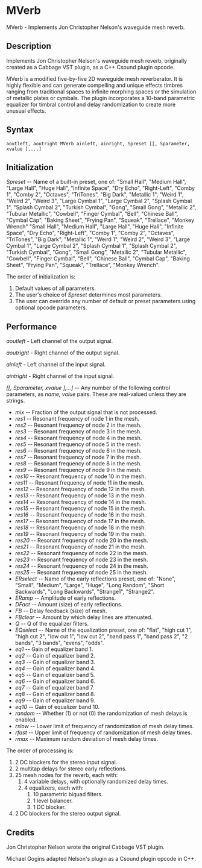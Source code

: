 # MVerb

MVerb - Implements Jon Christopher Nelson's waveguide mesh reverb.
 
## Description

Implements Jon Christopher Nelson's waveguide mesh reverb, originally created 
as a Cabbage VST plugin, as a C++ Csound plugin opcode.

MVerb is a modified five-by-five 2D waveguide mesh reverberator. It is highly 
flexible and can generate compelling and unique effects timbres ranging from 
traditional spaces to infinite morphing spaces or the simulation of metallic 
plates or cymbals. The plugin incorporates a 10-band parametric equalizer for 
timbral control and delay randomization to create more unusual effects.

## Syntax
```
aoutleft, aoutright MVerb ainleft, ainright, Spreset [[, Sparameter, xvalue ],...]
```
## Initialization

*Spreset* -- Name of a built-in preset, one of: "Small Hall", "Medium Hall", 
            "Large Hall", "Huge Hall", "Infinite Space", "Dry Echo", 
            "Right-Left", "Comby 1", "Comby 2", "Octaves", "TriTones", "Big Dark", "Metallic 1", "Weird 1", "Weird 2", "Weird 3", "Large Cymbal 1", "Large Cymbal 2", "Splash Cymbal 1", "Splash Cymbal 2", "Turkish Cymbal", "Gong", "Small Gong", "Metallic 2", "Tubular Metallic", "Cowbell", "Finger Cymbal", "Bell", "Chinese Ball", "Cymbal Cap", "Baking Sheet", "Frying Pan", "Squeak", "Trellace", "Monkey Wrench"
"Small Hall", "Medium Hall", "Large Hall", "Huge Hall", "Infinite Space", "Dry Echo", "Right-Left", "Comby 1", "Comby 2", "Octaves", "TriTones", "Big Dark", "Metallic 1", "Weird 1", "Weird 2", "Weird 3", "Large Cymbal 1", "Large Cymbal 2", "Splash Cymbal 1", "Splash Cymbal 2", "Turkish Cymbal", "Gong", "Small Gong", "Metallic 2", "Tubular Metallic", "Cowbell", "Finger Cymbal", "Bell", "Chinese Ball", "Cymbal Cap", "Baking Sheet", "Frying Pan", "Squeak", "Trellace", "Monkey Wrench".

The order of initialization is:

1. Default values of all parameters.
2. The user's choice of *Spreset* determines most parameters.
3. The user can override any number of default or preset parameters using 
   optional opcode parameters.

## Performance

*aoutleft* - Left channel of the output signal.

*aoutright* - Right channel of the output signal.

*ainleft* - Left channel of the input signal.

*aintright* - Right channel of the input signal.

*[[, Sparameter, xvalue ],...]* -- Any number of the following control 
parameters, as *name, value* pairs. These are real-valued unless they are 
strings.

- *mix* -- Fraction of the output signal that is not processed.
- *res1* -- Resonant frequency of node 1 in the mesh.
- *res2* -- Resonant frequency of node 2 in the mesh.
- *res3* -- Resonant frequency of node 3 in the mesh.
- *res4* -- Resonant frequency of node 4 in the mesh.
- *res5* -- Resonant frequency of node 5 in the mesh.
- *res6* -- Resonant frequency of node 6 in the mesh.
- *res7* -- Resonant frequency of node 7 in the mesh.
- *res8* -- Resonant frequency of node 8 in the mesh.
- *res9* -- Resonant frequency of node 9 in the mesh.
- *res10* -- Resonant frequency of node 10 in the mesh.
- *res11* -- Resonant frequency of node 11 in the mesh.
- *res12* -- Resonant frequency of node 12 in the mesh.
- *res13* -- Resonant frequency of node 13 in the mesh.
- *res14* -- Resonant frequency of node 14 in the mesh.
- *res15* -- Resonant frequency of node 15 in the mesh.
- *res16* -- Resonant frequency of node 16 in the mesh.
- *res17* -- Resonant frequency of node 17 in the mesh.
- *res18* -- Resonant frequency of node 18 in the mesh.
- *res19* -- Resonant frequency of node 19 in the mesh.
- *res20* -- Resonant frequency of node 20 in the mesh.
- *res21* -- Resonant frequency of node 21 in the mesh.
- *res22* -- Resonant frequency of node 22 in the mesh.
- *res23* -- Resonant frequency of node 23 in the mesh.
- *res24* -- Resonant frequency of node 24 in the mesh.
- *res25* -- Resonant frequency of node 25 in the mesh.
- *ERselect* -- Name of the early reflections preset, one of: "None", "Small", "Medium", "Large", "Huge", "Long Random", "Short Backwards", "Long Backwards", "Strange1", "Strange2".
- *ERamp* -- Amplitude of early reflections.
- *DFact* -- Amount (size) of early reflections.
- *FB* -- Delay feedback (size) of mesh.
- *FBclear* -- Amount by which delay lines are attenuated.
- *Q* -- Q of the equalizer filters.
- *EQselect* -- Name of the equalization preset, one of: "flat", "high cut 1", "high cut 2", "low cut 1", "low cut 2", "band pass 1", "band pass 2", "2 bands", "3 bands", "evens", "odds".
- *eq1* -- Gain of equalizer band 1.
- *eq2* -- Gain of equalizer band 2.
- *eq3* -- Gain of equalizer band 3.
- *eq4* -- Gain of equalizer band 4.
- *eq5* -- Gain of equalizer band 5.
- *eq6* -- Gain of equalizer band 6.
- *eq7* -- Gain of equalizer band 7.
- *eq8* -- Gain of equalizer band 8.
- *eq9* -- Gain of equalizer band 9.
- *eq10* -- Gain of equalizer band 10.
- *random* -- Whether (1) or not (0) the randomization of mesh delays is enabled.
- *rslow* -- Lower limit of frequency of randomization of mesh delay times.
- *rfast* -- Upper limit of frequency of randomization of mesh delay times.
- *rmax* -- Maximum random deviation of mesh delay times. 
    
The order of processing is:

1.  2 DC blockers for the stereo input signal.
2.  2 multitap delays for stereo early reflections.
3.  25 mesh nodes for the reverb, each with:
    1.  4 variable delays, with optionally randomized delay times.
    1.  4 equalizers, each with:    
        1.  10 parametric biquad filters.
        2.  1 level balancer.
        3.  1 DC blocker.        
4.  2 DC blockers for the stereo output signal.

## Credits

Jon Christopher Nelson wrote the original Cabbage VST plugin.

Michael Gogins adapted Nelson's plugin as a Csound plugin opcode in C++.
